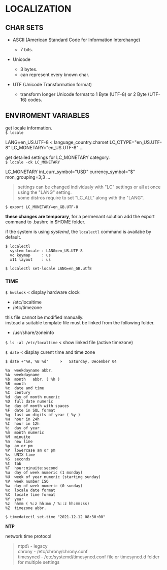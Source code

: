 # LOCALIZATION

## CHAR SETS

- ASCII (American Standard Code for Information Interchange)
    + 7 bits.

- Unicode
    + 3 bytes.
    + can represent every known char.

- UTF (Unicode Transformation format)
    + transform longer Unicode format to 1 Byte (UTF-8) or 2 Byte (UTF-16) codes.

## ENVIROMENT VARIABLES

get locale information.\
`$ locale`

LANG=en_US.UTF-8 < language_country.charset
LC_CTYPE="en_US.UTF-8"
LC_MONETARY="en_US.UTF-8"
...

get detailed settings for LC_MONETARY category.\
`$ locale -ck LC_MONETARY`

LC_MONETARY
int_curr_symbol="USD"
currency_symbol="$"
mon_grouping=3;3
...

> settings can be changed individualy with "LC" settings or all at once using the "LANG" setting.\
> some distros require to set "LC_ALL" along with the "LANG".

`$ export LC_MONETARY=en_GB.UTF-8`

**these changes are temporary**, for a permenant solution add the export command to .bashrc in $HOME folder.

if the system is using *systemd*, the `localectl` command is availabe by default.

    $ localectl
      system locale : LANG=en_US.UTF-8
      vc keymap     : us
      x11 layout    : us

`$ localectl set-locale LANG=en_GB.utf8`

### TIME

`$ hwclock` < display hardware clock

- /etc/localtime <redhat>
- /etc/timezone <debian>

this file cannot be modified manually.\
instead a suitable template file must be linked from the following folder.

- /usr/share/zoneinfo

`$ ls -al /etc/localtime` < show linked file (active timezone)

`$ date` < display curent time and time zone

    $ date +"%A, %B %d"     >   Saturday, December 04

    %a  weekdayname abbr.
    %A  weekdayname
    %b  month   abbr. ( %h )
    %B  month
    %c  date and time
    %C  century
    %d  day of month numeric
    %D  full date numeric
    %e  day of month with spaces
    %F  date in SQL format
    %g  last wo digits of year ( %y )
    %H  hour in 24h
    %I  hour in 12h
    %j  day of year
    %m  month numeric
    %M  minuite
    %n  new line
    %p  am or pm
    %P  lowercase am or pm
    %s  UNIX time
    %S  seconds
    %t  tab
    %T  hour:minuite:second
    %u  day of week numeric (1 monday)
    %U  week of year numeric (starting sunday)
    %V  week number ISO
    %w  day of week numeric (0 sunday)
    %x  locale date format
    %X  locale time format
    %Y  year
    %z  hhmm ( %:z hh:mm / %::z hh:mm:ss)
    %Z  timezone abbr.

`$ timedatectl set-time "2021-12-12 08:30:00"`

**NTP**

network time protocol

> ntpd\ - legacy\
> chrony - /etc/chrony/chrony.conf\
> timesyncd - /etc/systemd/timesyncd.conf file or timesyncd.d folder for multiple settings